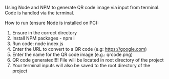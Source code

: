 Using Node and NPM to generate QR code image via input from terminal. Code is handled via the terminal.

How to run (ensure Node is installed on PC):

1. Ensure in the correct directory
2. Install NPM packages - npm i
3. Run code: node index.js
4. Enter the URL to convert to a QR code (e.g: https://google.com)
5. Enter the name for the QR code image (e.g.: qrcode.png)
6. QR code generated!!!! File will be located in root directory of the project
7. Your terminal inputs will also be saved to the root directory of the project
